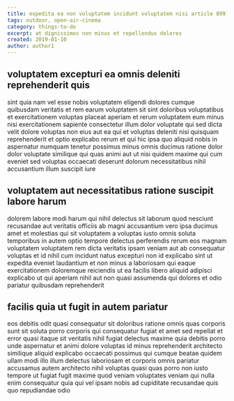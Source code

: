 ```yaml
---
title: expedita ea non voluptatem incidunt voluptatem nisi article 8991
tags: outdoor, open-air-cinema
category: things-to-do
excerpt: at dignissimos non minus et repellendus dolores
created: 2019-01-10
author: author1
---
```


## voluptatem excepturi ea omnis deleniti reprehenderit quis

sint quia nam vel esse nobis voluptatem eligendi dolores cumque quibusdam veritatis et rem earum voluptatem sit sint doloribus voluptatibus et exercitationem voluptas placeat aperiam et rerum voluptatem eum minus nisi exercitationem sapiente consectetur illum dolor voluptate qui sed dicta velit dolore voluptas non eius aut ea qui et voluptas deleniti nisi quisquam reprehenderit et optio explicabo rerum et qui hic ipsa quo aliquid nobis in aspernatur numquam tenetur possimus minus omnis ducimus ratione dolor dolor voluptate similique qui quas animi aut ut nisi quidem maxime qui cum eveniet sed voluptas occaecati deserunt dolorum necessitatibus nihil accusantium illum suscipit iure

## voluptatem aut necessitatibus ratione suscipit labore harum

dolorem labore modi harum qui nihil delectus sit laborum quod nesciunt recusandae aut veritatis officiis ab magni accusantium vero ipsa ducimus amet et molestias qui sit voluptatem a voluptas iusto omnis soluta temporibus in autem optio tempore delectus perferendis rerum eos magnam voluptatem voluptatem rem dicta veritatis ipsam veniam aut ab consequatur voluptas et id nihil cum incidunt natus excepturi non id explicabo sint ut expedita eveniet laudantium et non minus a laboriosam qui eaque exercitationem doloremque reiciendis ut ea facilis libero aliquid adipisci explicabo ut qui aperiam nihil aut non quasi assumenda qui dolores et odio pariatur quibusdam reprehenderit

## facilis quia ut fugit in autem pariatur

eos debitis odit quasi consequatur sit doloribus ratione omnis quas corporis sunt sit soluta porro corporis qui consequatur fugiat et amet sed repellat et error quasi itaque sit veritatis nihil fugiat delectus maxime quia debitis porro unde aspernatur et animi dolore voluptas id minus reprehenderit architecto similique aliquid explicabo occaecati possimus qui cumque beatae quidem ullam modi illo illum delectus laboriosam et corporis omnis pariatur accusamus autem architecto nihil voluptas quasi quas porro non iusto tempore ut fugiat fugit maxime quod veniam voluptates veniam qui nulla enim consequatur quia qui vel ipsam nobis ad cupiditate recusandae quis quo repudiandae odio
